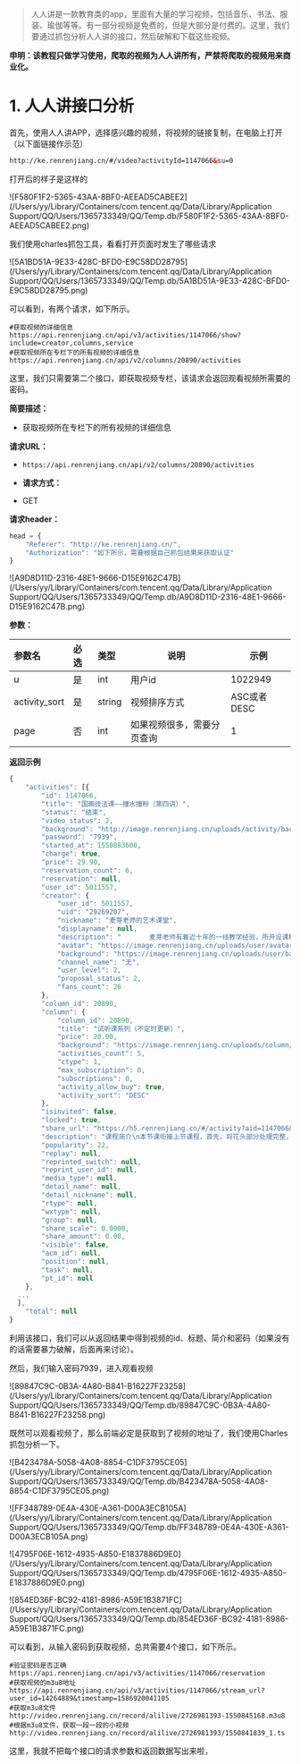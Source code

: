 > 人人讲是一款教育类的app，里面有大量的学习视频，包括音乐、书法、服装、瑜伽等等。有一部分视频是免费的，但是大部分是付费的。这里，我们要通过抓包分析人人讲的接口，然后破解和下载这些视频。



**申明：该教程只做学习使用，爬取的视频为人人讲所有，严禁将爬取的视频用来商业化。**



# 1. 人人讲接口分析

首先，使用人人讲APP，选择感兴趣的视频，将视频的链接复制，在电脑上打开（以下面链接作示范）

```html
http://ke.renrenjiang.cn/#/video?activityId=1147066&su=0
```

打开后的样子是这样的

![F580F1F2-5365-43AA-8BF0-AEEAD5CABEE2](/Users/yy/Library/Containers/com.tencent.qq/Data/Library/Application Support/QQ/Users/1365733349/QQ/Temp.db/F580F1F2-5365-43AA-8BF0-AEEAD5CABEE2.png)



我们使用charles抓包工具，看看打开页面时发生了哪些请求

![5A1BD51A-9E33-428C-BFD0-E9C58DD28795](/Users/yy/Library/Containers/com.tencent.qq/Data/Library/Application Support/QQ/Users/1365733349/QQ/Temp.db/5A1BD51A-9E33-428C-BFD0-E9C58DD28795.png)

可以看到，有两个请求，如下所示。

 ```shell
#获取视频的详细信息
https://api.renrenjiang.cn/api/v3/activities/1147066/show?include=creator,columns,service
#获取视频所在专栏下的所有视频的详细信息
https://api.renrenjiang.cn/api/v2/columns/20890/activities
 ```

这里，我们只需要第二个接口，即获取视频专栏，该请求会返回观看视频所需要的密码。

**简要描述：** 

- 获取视频所在专栏下的所有视频的详细信息

**请求URL：** 

- `https://api.renrenjiang.cn/api/v2/columns/20890/activities`

- **请求方式：**

- GET 

**请求header：** 

```js
head = {
    "Referer": "http://ke.renrenjiang.cn/",
    "Authorization": "如下所示，需要根据自己抓包结果来获取认证"
}
```

![A9D8D11D-2316-48E1-9666-D15E9162C47B](/Users/yy/Library/Containers/com.tencent.qq/Data/Library/Application Support/QQ/Users/1365733349/QQ/Temp.db/A9D8D11D-2316-48E1-9666-D15E9162C47B.png)

**参数：** 

| 参数名        | 必选 | 类型   | 说明                       | 示例        |
| :------------ | :--- | :----- | -------------------------- | ----------- |
| u             | 是   | int    | 用户id                     | 1022949     |
| activity_sort | 是   | string | 视频排序方式               | ASC或者DESC |
| page          | 否   | int    | 如果视频很多，需要分页查询 | 1           |

 **返回示例**

``` javascript
{
	"activities": [{
		"id": 1147066,
		"title": "国画技法课——撞水撞粉（第四讲）",
		"status": "结束",
		"video_status": 2,
		"background": "http://image.renrenjiang.cn/uploads/activity/background/1147066/2020_af9598e950780754cdee6956684f9524.jpeg@640w",
		"password": "7939",
		"started_at": 1550883600,
		"charge": true,
		"price": 29.90,
		"reservation_count": 6,
		"reservation": null,
		"user_id": 5011557,
		"creator": {
			"user_id": 5011557,
			"uid": "29269207",
			"nickname": "麦芽老师的艺术课堂",
			"displayname": null,
			"description": "       麦芽老师有着近十年的一线教学经验，所开设课程秉着“艺术美化生活，生活滋养艺术”的课程理念。直播间主要开设课程有儿童趣味水墨画、初级国画、线描、色彩等课程，在这里有专业老师的讲解，课题解答，课后作业辅导。\n      麦芽直播课堂诚邀每一位喜欢画画的朋友一起分享，这里没有年龄界限，只有您对生活、对艺术满满的热爱和期待。老师喜欢与学员交流互动，在轻松愉悦的课堂中，\n感受传统绘画艺术的魅力。\n咨询课程，请扫文末二维码，加微信，老师会耐心解答。麦芽老师的艺术课堂诚邀您随时加入我们！",
			"avatar": "https://image.renrenjiang.cn/uploads/user/avatar_url/5011557/2019_db0d6a4906c039fdc9d9b4b5aea3c880.jpg",
			"background": "https://image.renrenjiang.cn/uploads/user/background/5011557/2019_4f69866d6d9825fc127827cdcfe28098.jpg",
			"channel_name": "无",
			"user_level": 2,
			"proposal_status": 2,
			"fans_count": 26
		},
		"column_id": 20890,
		"column": {
			"column_id": 20890,
			"title": "试听课系列（不定时更新）",
			"price": 20.00,
			"background": "https://image.renrenjiang.cn/uploads/column/background/20890/2019_117d5b509ad52b726bf58089f002dbc4.jpg@640w",
			"activities_count": 5,
			"ctype": 1,
			"max_subscription": 0,
			"subscriptions": 0,
			"activity_allow_buy": true,
			"activity_sort": "DESC"
		},
		"isinvited": false,
		"locked": true,
		"share_url": "https://h5.renrenjiang.cn/#/activity?aid=1147066&su=14134251",
		"description": "课程简介\n本节课衔接上节课程，首先，将花头部分处理完整，莲蓬可以和叶子一起处理。其次，本节课将学习撞水撞粉系列课程荷花叶子的画法，调色调墨技巧，其中将色、墨、水的用法在画面中展现出来。<img src=\"http://image.renrenjiang.cn/uploads/files/2019_0a131051936bd7227843b52a5e8707ab.jpg\"/>本节课适合人群：\n1、零基础国画爱好者；2、少儿美术培训机构教师；3、有绘画基础且能独立上课的小朋友；\n\n如需咨询课程请扫码入群\n<img src=\"http://image.renrenjiang.cn/uploads/files/2019_37d369479071f67b1bd1f2d617431c57.jpg\"/>",
		"popularity": 22,
		"replay": null,
		"reprinted_switch": null,
		"reprint_user_id": null,
		"media_type": null,
		"detail_name": null,
		"detail_nickname": null,
		"rtype": null,
		"wxtype": null,
		"group": null,
		"share_scale": 0.0000,
		"share_amount": 0.00,
		"visible": false,
		"acm_id": null,
		"position": null,
		"task": null,
		"pt_id": null
	},
  ...
  ],
	"total": null
}
```



利用该接口，我们可以从返回结果中得到视频的id、标题、简介和密码（如果没有的话需要暴力破解，后面再来讨论）。

然后，我们输入密码7939，进入观看视频

![89847C9C-0B3A-4A80-B841-B16227F23258](/Users/yy/Library/Containers/com.tencent.qq/Data/Library/Application Support/QQ/Users/1365733349/QQ/Temp.db/89847C9C-0B3A-4A80-B841-B16227F23258.png)



既然可以观看视频了，那么前端必定是获取到了视频的地址了，我们使用Charles抓包分析一下。

![B423478A-5058-4A08-8854-C1DF3795CE05](/Users/yy/Library/Containers/com.tencent.qq/Data/Library/Application Support/QQ/Users/1365733349/QQ/Temp.db/B423478A-5058-4A08-8854-C1DF3795CE05.png)

![FF348789-0E4A-430E-A361-D00A3ECB105A](/Users/yy/Library/Containers/com.tencent.qq/Data/Library/Application Support/QQ/Users/1365733349/QQ/Temp.db/FF348789-0E4A-430E-A361-D00A3ECB105A.png)

![4795F06E-1612-4935-A850-E1837886D9E0](/Users/yy/Library/Containers/com.tencent.qq/Data/Library/Application Support/QQ/Users/1365733349/QQ/Temp.db/4795F06E-1612-4935-A850-E1837886D9E0.png)

![854ED36F-BC92-4181-8986-A59E1B3871FC](/Users/yy/Library/Containers/com.tencent.qq/Data/Library/Application Support/QQ/Users/1365733349/QQ/Temp.db/854ED36F-BC92-4181-8986-A59E1B3871FC.png)

可以看到，从输入密码到获取视频，总共需要4个接口，如下所示。

```
#验证密码是否正确
https://api.renrenjiang.cn/api/v3/activities/1147066/reservation
#获取视频的m3u8地址
https://api.renrenjiang.cn/api/v3/activities/1147066/stream_url?user_id=14264889&timestamp=1586920041105
#获取m3u8文件
http://video.renrenjiang.cn/record/alilive/2726981393-1550845168.m3u8
#根据m3u8文件，获取一段一段的小视频
http://video.renrenjiang.cn/record/alilive/2726981393/1550841839_1.ts
```

这里，我就不把每个接口的请求参数和返回数据写出来啦，